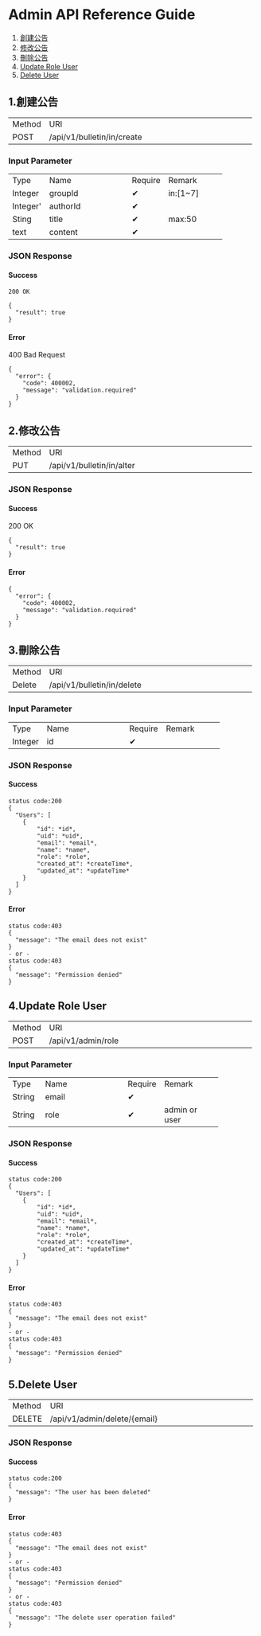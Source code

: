# Admin API Reference Guide

1. [創建公告](#CreateBulletin)
2. [修改公告](#alter)
3. [刪除公告](#delete)
4. [Update Role User](#UpdateRoleUser)
5. [Delete User](#DeleteUser)

## 1.<a name="CreateBulletin">創建公告</a>

<table>
    <tr>
        <td style="width:50px">Method</td>
        <td style="width:400px">URI</td>
    </tr>
    <tr>
        <td style="width:50px">POST</td>
        <td style="width:400px">/api/v1/bulletin/in/create</td>
    </tr>
</table>

### Input Parameter

<table>
    <tr>
        <td style="width:50px">Type</td>
        <td style="width:150px">Name</td>
        <td style="width:50px">Require</td>
        <td style="width:100px">Remark</td>
    </tr>
    <tr>
        <td style="width:50px">Integer</td>
        <td style="width:150px">groupId</td>
        <td style="width:50px">✔︎</td>
        <td style="width:100px ">in:[1~7]</td>
    </tr>
    <tr>
        <td style="width:50px">Integer'</td>
        <td style="width:150px">authorId</td>
        <td style="width:50px">✔︎</td>
        <td style="width:100px"></td>
    </tr><tr>
        <td style="width:50px">Sting</td>
        <td style="width:150px">title</td>
        <td style="width:50px">✔︎</td>
        <td style="width:100px">max:50</td>
    </tr>
    <tr>
        <td style="width:50px">text</td>
        <td style="width:150px">content</td>
        <td style="width:50px">✔︎</td>
        <td style="width:100px"></td>
    </tr>
</table>

### JSON Response
#### Success
```
200 OK

{
  "result": true
}

```

#### Error
400 Bad Request
```
{
  "error": {
    "code": 400002,
    "message": "validation.required"
  }
}
```

## 2.<a name="alter">修改公告</a>
<table>
    <tr>
        <td style="width:50px">Method</td>
        <td style="width:400px">URI</td>
    </tr>
    <tr>
        <td style="width:50px">PUT</td>
        <td style="width:400px">/api/v1/bulletin/in/alter</td>
    </tr>
</table>

### JSON Response
#### Success
200 OK

```
{
  "result": true
}
```


#### Error
```
{
  "error": {
    "code": 400002,
    "message": "validation.required"
  }
}
```

## 3.<a name="delete">刪除公告</a>
<table>
    <tr>
        <td style="width:50px">Method</td>
        <td style="width:400px">URI</td>
    </tr>
    <tr>
        <td style="width:50px">Delete</td>
        <td style="width:400px">/api/v1/bulletin/in/delete</td>
    </tr>
</table>

### Input Parameter

<table>
    <tr>
        <td style="width:50px">Type</td>
        <td style="width:150px">Name</td>
        <td style="width:50px">Require</td>
        <td style="width:100px">Remark</td>
    </tr>
    <tr>
        <td style="width:50px">Integer</td>
        <td style="width:150px">id</td>
        <td style="width:50px">✔︎</td>
        <td style="width:100px"></td>
    </tr>
</table>

### JSON Response
#### Success
```
status code:200
{
  "Users": [
    {
    	"id": *id*,
		"uid": *uid*,
		"email": *email*,
		"name": *name*,
		"role": *role*,
		"created_at": *createTime*,
		"updated_at": *updateTime*
    }
  ]
}
```

#### Error
```
status code:403
{
  "message": "The email does not exist"
}
- or -
status code:403
{
  "message": "Permission denied"
}
```

## 4.<a name="UpdateRoleUser">Update Role User</a>
<table>
    <tr>
        <td style="width:50px">Method</td>
        <td style="width:400px">URI</td>
    </tr>
    <tr>
        <td style="width:50px">POST</td>
        <td style="width:400px">/api/v1/admin/role</td>
    </tr>
</table>

### Input Parameter

<table>
    <tr>
        <td style="width:50px">Type</td>
        <td style="width:150px">Name</td>
        <td style="width:50px">Require</td>
        <td style="width:100px">Remark</td>
    </tr>
    <tr>
        <td style="width:50px">String</td>
        <td style="width:150px">email</td>
        <td style="width:50px">✔︎</td>
        <td style="width:100px"></td>
    </tr>
    <tr>
        <td style="width:50px">String</td>
        <td style="width:150px">role</td>
        <td style="width:50px">✔︎</td>
        <td style="width:100px">admin or user</td>
    </tr>
</table>

### JSON Response
#### Success
```
status code:200
{
  "Users": [
    {
    	"id": *id*,
		"uid": *uid*,
		"email": *email*,
		"name": *name*,
		"role": *role*,
		"created_at": *createTime*,
		"updated_at": *updateTime*
    }
  ]
}
```

#### Error
```
status code:403
{
  "message": "The email does not exist"
}
- or -
status code:403
{
  "message": "Permission denied"
}
```

## 5.<a name="DeleteUser">Delete User</a>
<table>
    <tr>
        <td style="width:50px">Method</td>
        <td style="width:400px">URI</td>
    </tr>
    <tr>
        <td style="width:50px">DELETE</td>
        <td style="width:400px">/api/v1/admin/delete/{email}</td>
    </tr>
</table>

### JSON Response
#### Success
```
status code:200
{
  "message": "The user has been deleted"
}
```

#### Error
```
status code:403
{
  "message": "The email does not exist"
}
- or -
status code:403
{
  "message": "Permission denied"
}
- or -
status code:403
{
  "message": "The delete user operation failed"
}
```


